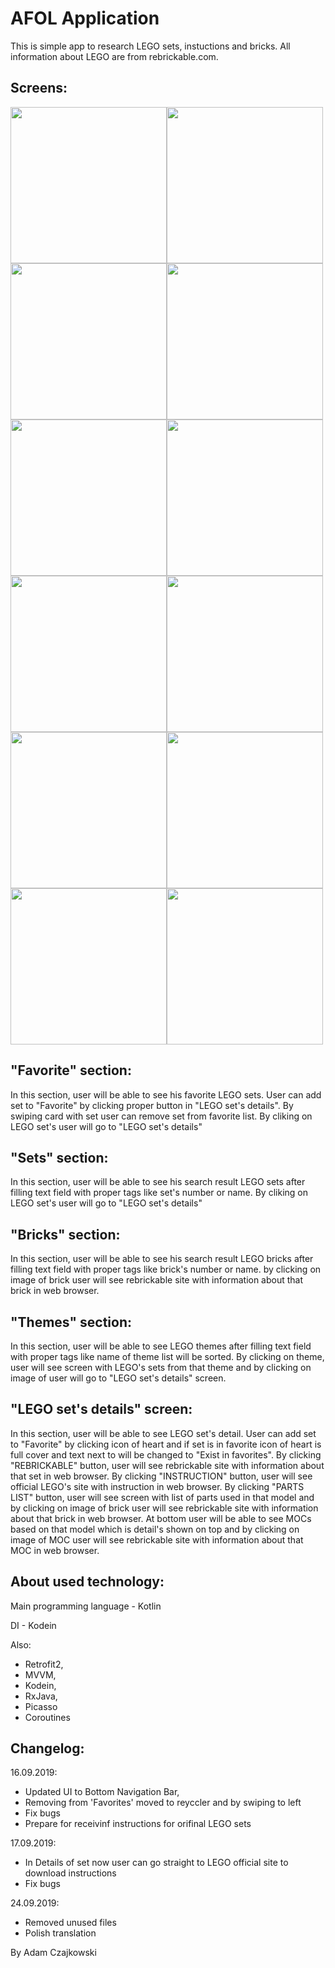 # AFOL Application

This is simple app to research LEGO sets, instuctions and bricks. All information about LEGO are from rebrickable.com. 

Screens:
---------------------------
<img src="https://i.ibb.co/xDdW6Fw/Screenshot-1569305217.png" width=250><img src="https://i.ibb.co/pjcy52j/Screenshot-1569305288.png" width=250><img src="https://i.ibb.co/tQW4BDZ/Screenshot-1569305303.png" width=250><img src="https://i.ibb.co/ZLy09qf/Screenshot-1569305311.png" width=250><img src="https://i.ibb.co/VC6nNJq/Screenshot-1569305322.png" width=250><img src="https://i.ibb.co/Z8dZZG7/Screenshot-1569305332.png" width=250><img src="https://i.ibb.co/PW9bs5x/Screenshot-1569305358.png" width=250><img src="https://i.ibb.co/QrSSJzQ/Screenshot-1569305363.png" width=250><img src="https://i.ibb.co/LhdbH7j/Screenshot-1569305371.png" width=250><img src="https://i.ibb.co/fMmjMdy/Screenshot-1569305377.png" width=250><img src="https://i.ibb.co/g4J4PZG/Screenshot-1569305419.png" width=250><img src="https://i.ibb.co/f26K5Wp/Screenshot-1569305439.png" width=250>

"Favorite" section:
-----------------------------
In this section, user will be able to see his favorite LEGO sets. User can add set to "Favorite" by clicking proper button in "LEGO set's details".
By swiping card with set user can remove set from favorite list.
By cliking on LEGO set's user will go to "LEGO set's details"

"Sets" section:
------------------------------
In this section, user will be able to see his search result LEGO sets after filling text field with proper tags like set's number or name. 
By cliking on LEGO set's user will go to "LEGO set's details"

"Bricks" section:
-------------------------------
In this section, user will be able to see his search result LEGO bricks after filling text field with proper tags like brick's number or name. 
by clicking on image of brick user will see rebrickable site with information about that brick in web browser.

"Themes" section:
-------------------------------
In this section, user will be able to see LEGO themes after filling text field with proper tags like name of theme list will be sorted. 
By clicking on theme, user will see screen with LEGO's sets from that theme and by clicking on image of user will go to "LEGO set's details" screen. 

"LEGO set's details" screen:
-------------------------------
In this section, user will be able to see LEGO set's detail. User can add set to "Favorite" by clicking icon of heart and if set is in favorite icon of heart is full cover and text next to will be changed to "Exist in favorites".
By clicking "REBRICKABLE" button, user will see rebrickable site with information about that set in web browser.
By clicking "INSTRUCTION" button, user will see official LEGO's site with instruction in web browser.
By clicking "PARTS LIST" button, user will see screen with list of parts used in that model and by clicking on image of brick user will see rebrickable site with information about that brick in web browser.
At bottom user will be able to see MOCs based on that model which is detail's shown on top and by clicking on image of MOC user will see rebrickable site with information about that MOC in web browser.

About used technology:
-----------------------------
Main programming language - Kotlin

DI - Kodein

Also:
- Retrofit2,
- MVVM,
- Kodein,
- RxJava,
- Picasso
- Coroutines

Changelog: 
--------------------------
16.09.2019: 
 - Updated UI to Bottom Navigation Bar, 
 - Removing from 'Favorites' moved to reyccler and by swiping to left 
 - Fix bugs 
 - Prepare for receivinf instructions for orifinal LEGO sets

17.09.2019:
 - In Details of set now user can go straight to LEGO official site to download instructions
 - Fix bugs
 
 24.09.2019:
 - Removed unused files
 - Polish translation
 
By Adam Czajkowski
